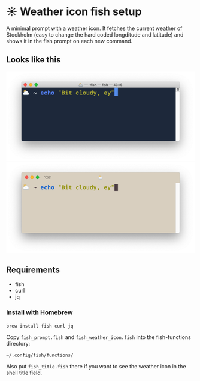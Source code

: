 # ☀️ Weather icon fish setup

A minimal prompt with a weather icon. It fetches the current weather of Stockholm (easy to change the hard coded longditude and latitude) and shows it in the fish prompt on each new command.

## Looks like this

![Dark terminal](img/terminal_dark.png?raw=true "Title")
![Solarized light iterm](img/iterm_solaris.png?raw=true "Title")

## Requirements

- fish
- curl
- jq

### Install with Homebrew

```
brew install fish curl jq
```

Copy `fish_prompt.fish` and `fish_weather_icon.fish` into the fish-functions directory:

```
~/.config/fish/functions/
```

Also put `fish_title.fish` there if you want to see the weather icon in the shell title field.
